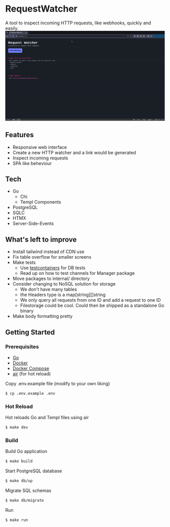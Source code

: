 # RequestWatcher
A tool to inspect incoming HTTP requests, like webhooks, quickly and easily. 
![](https://github.com/dhinogz/requestwatcher/blob/main/docs/demo.gif)

## Features
- Responsive web interface
- Create a new HTTP watcher and a link would be generated
- Inspect incoming requests
- SPA like beheviour

## Tech
- Go
  - Chi
  - Templ Components
- PostgreSQL
- SQLC
- HTMX
- Server-Side-Events

## What's left to improve
- Install tailwind instead of CDN use
- Fix table overflow for smaller screens
- Make tests 
  - Use [testcontainers](https://golang.testcontainers.org/) for DB tests
  - Read up on how to test channels for Manager package
- Move packages to internal/ directory
- Consider changing to NoSQL solution for storage
  - We don't have many tables 
  - the Headers type is a map[string][]string
  - We only query all requests from one ID and add a request to one ID
  - Filestorage could be cool. Could then be shipped as a standalone Go binary
- Make body formatting pretty


## Getting Started
### Prerequisites
- [Go](https://go.dev/)
- [Docker](https://docs.docker.com/)
- [Docker Compose](https://docs.docker.com/compose/)
- [air](https://github.com/cosmtrek/air) (for hot reload)

Copy .env.example file (modify to your own liking)
```bash
$ cp .env.example .env
```

### Hot Reload
Hot reloads Go and Templ files using air
```bash
$ make dev
```

### Build
Build Go application
```bash
$ make build
```

Start PostgreSQL database
```bash
$ make db/up
```

Migrate SQL schemas
```bash
$ make db/migrate
```

Run
```bash
$ make run
```

